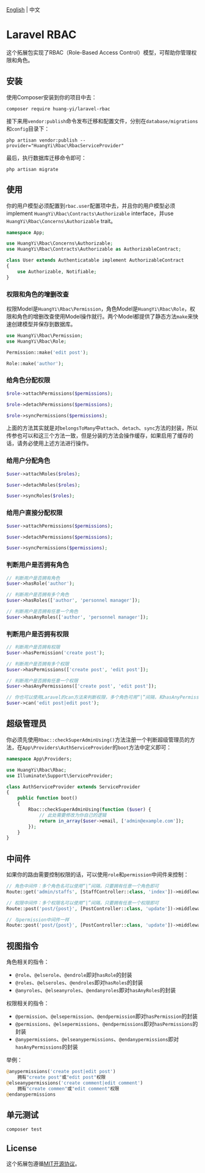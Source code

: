 [English](README.md) | 中文

# Laravel RBAC

这个拓展包实现了RBAC（Role-Based Access Control）模型，可帮助你管理权限和角色。

## 安装

使用Composer安装到你的项目中去：

```shell
composer require huang-yi/laravel-rbac
```

接下来用`vendor:publish`命令发布迁移和配置文件，分别在`database/migrations`和`config`目录下：

```shell
php artisan vendor:publish --provider="HuangYi\Rbac\RbacServiceProvider"
```

最后，执行数据库迁移命令即可：

```shell
php artisan migrate
```

## 使用

你的用户模型必须配置到`rbac.user`配置项中去，并且你的用户模型必须implement `HuangYi\Rbac\Contracts\Authorizable` interface，并use `HuangYi\Rbac\Concerns\Authorizable` trait。

```php
namespace App;

use HuangYi\Rbac\Concerns\Authorizable;
use HuangYi\Rbac\Contracts\Authorizable as AuthorizableContract;

class User extends Authenticatable implement AuthorizableContract
{
    use Authorizable, Notifiable;
}
```

### 权限和角色的增删改查

权限Model是`HuangYi\Rbac\Permission`，角色Model是`HuangYi\Rbac\Role`，权限和角色的增删改查使用Model操作就行。两个Model都提供了静态方法`make`来快速创建模型并保存到数据库。

```php
use HuangYi\Rbac\Permission;
use HuangYi\Rbac\Role;

Permission::make('edit post');

Role::make('author');
```

### 给角色分配权限

```php
$role->attachPermissions($permissions);

$role->detachPermissions($permissions);

$role->syncPermissions($permissions);
```

上面的方法其实就是对`belongsToMany`中`attach`、`detach`、`sync`方法的封装，所以传参也可以和这三个方法一致，但是分装的方法会操作缓存，如果启用了缓存的话，请务必使用上述方法进行操作。

### 给用户分配角色

```php
$user->attachRoles($roles);

$user->detachRoles($roles);

$user->syncRoles($roles);
```

### 给用户直接分配权限

```php
$user->attachPermissions($permissions);

$user->detachPermissions($permissions);

$user->syncPermissions($permissions);
```

### 判断用户是否拥有角色

```php
// 判断用户是否拥有角色
$user->hasRole('author');

// 判断用户是否拥有多个角色
$user->hasRoles(['author', 'personnel manager']);

// 判断用户是否拥有任意一个角色
$user->hasAnyRoles(['author', 'personnel manager']);
```

### 判断用户是否拥有权限

```php
// 判断用户是否拥有权限
$user->hasPermission('create post');

// 判断用户是否拥有多个权限
$user->hasPermissions(['create post', 'edit post']);

// 判断用户是否拥有任意一个权限
$user->hasAnyPermissions(['create post', 'edit post']);

// 你也可以使用Laravel的can方法来判断权限，多个角色可用“|”间隔，和hasAnyPermissions一样
$user->can('edit post|edit post');
```

## 超级管理员

你必须先使用`Rbac::checkSuperAdminUsing()`方法注册一个判断超级管理员的方法，在`App\Providers\AuthServiceProvider`的`boot`方法中定义即可：

```php
namespace App\Providers;

use HuangYi\Rbac\Rbac;
use Illuminate\Support\ServiceProvider;

class AuthServiceProvider extends ServiceProvider
{
    public function boot()
    {
        Rbac::checkSuperAdminUsing(function ($user) {
            // 此处需要修改为你自己的逻辑
            return in_array($user->email, ['admin@example.com']);
        });
    }
}
```

## 中间件

如果你的路由需要控制权限的话，可以使用`role`和`permission`中间件来控制：

```php
// 角色中间件：多个角色名可以使用“|”间隔，只要拥有任意一个角色即可
Route::get('admin/staffs', [StaffController::class, 'index'])->middleware('role:personnel manager|vice president');

// 权限中间件：多个权限名可以使用“|”间隔，只要拥有任意一个权限即可
Route::post('post/{post}', [PostController::class, 'update'])->middleware('permission:create post|edit post');

// 与permission中间件一样
Route::post('post/{post}', [PostController::class, 'update'])->middleware('can:create post|edit post');
```

## 视图指令

角色相关的指令：

- `@role`、`@elserole`、`@endrole`即对`hasRole`的封装
- `@roles`、`@elseroles`、`@endroles`即对`hasRoles`的封装
- `@anyroles`、`@elseanyroles`、`@endanyroles`即对`hasAnyRoles`的封装

权限相关的指令：

- `@permission`、`@elsepermission`、`@endpermission`即对`hasPermission`的封装
- `@permissions`、`@elsepermissions`、`@endpermissions`即对`hasPermissions`的封装
- `@anypermissions`、`@elseanypermissions`、`@endanypermissions`即对`hasAnyPermissions`的封装

举例：

```php
@anypermissions('create post|edit post')
    拥有"create post"或"edit post"权限
@elseanypermissions('create comment|edit comment')
    拥有"create commen"或"edit comment"权限
@endanypermissions
```

## 单元测试

```shell
composer test
```

## License

这个拓展包遵循[MIT开源协议](LICENSE)。
